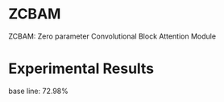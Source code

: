 # ZCBAM
ZCBAM: Zero parameter Convolutional Block Attention Module




# Experimental Results

base line: 72.98%
